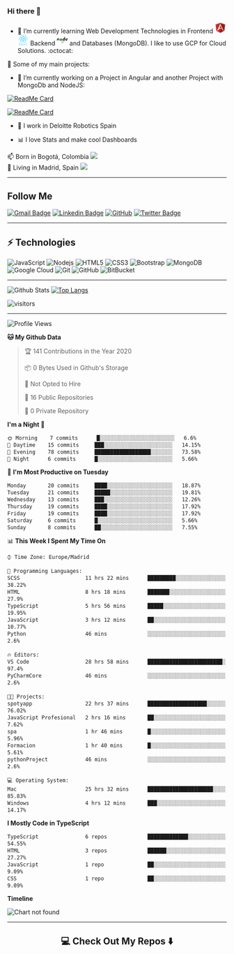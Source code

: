 ### Hi there 👋

- 🌱 I’m currently learning Web Development Technologies in Frontend <img src="https://raw.githubusercontent.com/devicons/devicon/master/icons/angularjs/angularjs-original.svg" alt="angular-js" width="25" height="25" />  <img src="https://raw.githubusercontent.com/devicons/devicon/master/icons/react/react-original-wordmark.svg" alt="react" width="25" height="25" /> Backend <img src="https://raw.githubusercontent.com/devicons/devicon/master/icons/nodejs/nodejs-original-wordmark.svg" alt="nodejs" width="25" height="25" />
 and Databases (MongoDB). I like to use GCP for Cloud Solutions. :octocat:

🚀 Some of my main projects:

- 🔭 I’m currently working on a Project in Angular and another Project with MongoDb and NodeJS:

[![ReadMe Card](https://github-readme-stats.vercel.app/api/pin/?username=minoveaz&repo=angular-web-portfolio)](https://github.com/minoveaz/angular-web-portfolio)

[![ReadMe Card](https://github-readme-stats.vercel.app/api/pin/?username=minoveaz&repo=node-app)](https://github.com/minoveaz/node-app)


-  🤖 I work in Deloitte Robotics Spain

- :bar_chart: I love Stats and make cool Dashboards

<p> 
📫  Born in Bogotá, Colombia <img src="https://image.flaticon.com/icons/svg/197/197575.svg" width="13"/>
<br>
📌  Living in Madrid, Spain <img src="https://image.flaticon.com/icons/svg/197/197593.svg" width="13"/>
</p>

<hr>

## Follow Me


[![Gmail Badge](https://img.shields.io/badge/-ing.miller.vega@gmail.com-c14438?style=flat-square&logo=Gmail&logoColor=white&link=mailto:ing.miller.vega@gmail.com)](mailto:ing.miller.vega@gmail.com)
[![Linkedin Badge](https://img.shields.io/badge/-minoveaz-blue?style=flat-square&logo=Linkedin&logoColor=white&link=https://www.linkedin.com/in/minoveaz/)](https://www.linkedin.com/in/minoveaz/)
[![GitHub](https://img.shields.io/badge/-GitHub-181717?style=flat-square&logo=github&logoColor=white&link=https://github.com/minoveaz)](https://github.com/minoveaz)
[![Twitter Badge](https://img.shields.io/badge/-@minoveaz-00acee?style=flat&logo=Twitter&logoColor=white)](https://twitter.com/intent/follow?screen_name=minoveaz "Follow on Twitter")

<hr>

## ⚡ Technologies

![JavaScript](https://img.shields.io/badge/-JavaScript-black?style=flat-square&logo=javascript)
![Nodejs](https://img.shields.io/badge/-Nodejs-black?style=flat-square&logo=Node.js)
![HTML5](https://img.shields.io/badge/-HTML5-E34F26?style=flat-square&logo=html5&logoColor=white)
![CSS3](https://img.shields.io/badge/-CSS3-1572B6?style=flat-square&logo=css3)
![Bootstrap](https://img.shields.io/badge/-Bootstrap-563D7C?style=flat-square&logo=bootstrap)
![MongoDB](https://img.shields.io/badge/-MongoDB-black?style=flat-square&logo=mongodb)
![Google Cloud](https://img.shields.io/badge/Google%20Cloud-black?style=flat-square&logo=google-cloud)
![Git](https://img.shields.io/badge/-Git-black?style=flat-square&logo=git)
![GitHub](https://img.shields.io/badge/-GitHub-181717?style=flat-square&logo=github)
![BitBucket](https://img.shields.io/badge/-BitBucket-darkblue?style=flat-square&logo=bitbucket)

<hr>

![Github Stats](https://github-readme-stats.vercel.app/api?username=minoveaz&count_private=true&show_icons=true)
[![Top Langs](https://github-readme-stats.vercel.app/api/top-langs/?username=minoveaz&layout=compact)](https://github.com/anuraghazra/github-readme-stats)

![visitors](https://visitor-badge.glitch.me/badge?page_id=minoveaz)

<hr>

<!--START_SECTION:waka-->
![Profile Views](http://img.shields.io/badge/Profile%20Views-147-blue)

**🐱 My Github Data** 

> 🏆 141 Contributions in the Year 2020
 > 
> 📦 0 Bytes Used in Github's Storage 
 > 
> 🚫 Not Opted to Hire
 > 
> 📜 16 Public Repositories
 > 
> 🔑 0 Private Repository 
 > 
**I'm a Night 🦉** 

```text
🌞 Morning    7 commits      █░░░░░░░░░░░░░░░░░░░░░░░░   6.6% 
🌆 Daytime    15 commits     ███░░░░░░░░░░░░░░░░░░░░░░   14.15% 
🌃 Evening    78 commits     ██████████████████░░░░░░░   73.58% 
🌙 Night      6 commits      █░░░░░░░░░░░░░░░░░░░░░░░░   5.66%

```
📅 **I'm Most Productive on Tuesday** 

```text
Monday       20 commits     ████░░░░░░░░░░░░░░░░░░░░░   18.87% 
Tuesday      21 commits     █████░░░░░░░░░░░░░░░░░░░░   19.81% 
Wednesday    13 commits     ███░░░░░░░░░░░░░░░░░░░░░░   12.26% 
Thursday     19 commits     ████░░░░░░░░░░░░░░░░░░░░░   17.92% 
Friday       19 commits     ████░░░░░░░░░░░░░░░░░░░░░   17.92% 
Saturday     6 commits      █░░░░░░░░░░░░░░░░░░░░░░░░   5.66% 
Sunday       8 commits      ██░░░░░░░░░░░░░░░░░░░░░░░   7.55%

```


📊 **This Week I Spent My Time On** 

```text
⌚︎ Time Zone: Europe/Madrid

💬 Programming Languages: 
SCSS                     11 hrs 22 mins      █████████░░░░░░░░░░░░░░░░   38.22% 
HTML                     8 hrs 18 mins       ███████░░░░░░░░░░░░░░░░░░   27.9% 
TypeScript               5 hrs 56 mins       █████░░░░░░░░░░░░░░░░░░░░   19.95% 
JavaScript               3 hrs 12 mins       ██░░░░░░░░░░░░░░░░░░░░░░░   10.77% 
Python                   46 mins             ░░░░░░░░░░░░░░░░░░░░░░░░░   2.6%

🔥 Editors: 
VS Code                  28 hrs 58 mins      ████████████████████████░   97.4% 
PyCharmCore              46 mins             ░░░░░░░░░░░░░░░░░░░░░░░░░   2.6%

🐱‍💻 Projects: 
spotyapp                 22 hrs 37 mins      ███████████████████░░░░░░   76.02% 
JavaScript Profesional   2 hrs 16 mins       ██░░░░░░░░░░░░░░░░░░░░░░░   7.62% 
spa                      1 hr 46 mins        █░░░░░░░░░░░░░░░░░░░░░░░░   5.96% 
Formacion                1 hr 40 mins        █░░░░░░░░░░░░░░░░░░░░░░░░   5.61% 
pythonProject            46 mins             ░░░░░░░░░░░░░░░░░░░░░░░░░   2.6%

💻 Operating System: 
Mac                      25 hrs 32 mins      █████████████████████░░░░   85.83% 
Windows                  4 hrs 12 mins       ███░░░░░░░░░░░░░░░░░░░░░░   14.17%

```

**I Mostly Code in TypeScript** 

```text
TypeScript               6 repos             █████████████░░░░░░░░░░░░   54.55% 
HTML                     3 repos             ██████░░░░░░░░░░░░░░░░░░░   27.27% 
JavaScript               1 repo              ██░░░░░░░░░░░░░░░░░░░░░░░   9.09% 
CSS                      1 repo              ██░░░░░░░░░░░░░░░░░░░░░░░   9.09%

```


**Timeline**

![Chart not found](https://github.com/minoveaz/minoveaz/blob/master/charts/bar_graph.png) 


<!--END_SECTION:waka-->

<hr>

<h2  align="center">💻 Check Out My Repos ⬇️ </h2>

<!--
**minoveaz/minoveaz** is a ✨ _special_ ✨ repository because its `README.md` (this file) appears on your GitHub profile.

Here are some ideas to get you started:

- 🔭 I’m currently working on ...

- 👯 I’m looking to collaborate on ...
- 🤔 I’m looking for help with ...
- 💬 Ask me about ...
- 📫 How to reach me: ...
- 😄 Pronouns: ...
- ⚡ Fun fact: ...
-->
